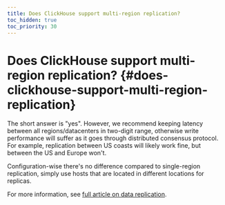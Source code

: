 ```yaml
---
title: Does ClickHouse support multi-region replication?
toc_hidden: true
toc_priority: 30
---
```


# Does ClickHouse support multi-region replication? {#does-clickhouse-support-multi-region-replication}

The short answer is "yes". However, we recommend keeping latency between all regions/datacenters in two-digit range, otherwise write performance will suffer as it goes through distributed consensus protocol. For example, replication between US coasts will likely work fine, but between the US and Europe won't.

Configuration-wise there's no difference compared to single-region replication, simply use hosts that are located in different locations for replicas.

For more information, see [full article on data replication](https://clickhouse.com/docs/en/engines/table-engines/mergetree-family/replication.md).
